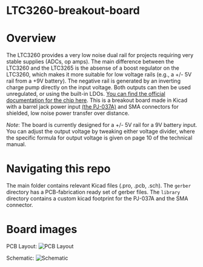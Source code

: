 # LTC3260-breakout-board
# Overview
The LTC3260 provides a very low noise dual rail for projects requiring very stable supplies (ADCs, op amps). The main difference between the LTC3260 and the LTC3265 is the absense of a boost regulator on the LTC3260, which makes it more suitable for low voltage rails (e.g., a +/- 5V rail from a +9V battery). The negative rail is generated by an inverting charge pump directly on the input voltage. Both outputs can then be used unregulated, or using the built-in LDOs. [You can find the official documentation for the chip here](https://www.analog.com/en/products/ltc3260.html). This is a breakout board made in Kicad with a barrel jack power input [(the PJ-037A)](https://www.digikey.com/product-detail/en/cui-inc/PJ-037A/CP-037A-ND/1644545) and SMA connectors for shielded, low noise power transfer over distance. 

*_Note_*: The board is currently designed for a +/- 5V rail for a 9V battery input. You can adjust the output voltage by tweaking either voltage divider, where the specific formula for output voltage is given on page 10 of the technical manual. 

# Navigating this repo
The main folder contains relevant Kicad files (.pro, .pcb, .sch). The `gerber` directory has a PCB-fabrication ready set of gerber files. The `library` directory contains a custom kicad footprint for the PJ-037A and the SMA connector. 

# Board images
PCB Layout:
![PCB Layout](https://i.imgur.com/R0bmBO2.png)

Schematic:
![Schematic](https://i.imgur.com/fbKAjd5.png)

